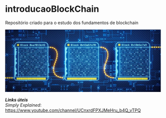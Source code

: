 # introducaoBlockChain
Repositório criado para o estudo dos fundamentos de blockchain

![Modelo de blockchain](https://github.com/vlcp197/introducaoBlockChain/blob/main/blockchain.jpg "Blockchain")

***Links úteis***  
*Simply Explained*:  
https://www.youtube.com/channel/UCnxrdFPXJMeHru_b4Q_vTPQ
